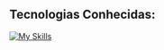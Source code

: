 ## Tecnologias Conhecidas:

[![My Skills](https://skillicons.dev/icons?i=c,aws,docker,postgres,mongodb,redis,prisma,nginx,nodejs,nest,express,postman,react,next,angular,tailwind,js,ts,bash,linux,windows,html,css,git,vscode,vim,vercel,netlify)](https://skillicons.dev)      
